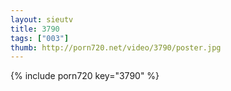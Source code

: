 ```yaml
--- 
layout: sieutv
title: 3790
tags: ["003"]
thumb: http://porn720.net/video/3790/poster.jpg
---
```

{% include porn720 key="3790" %} 
